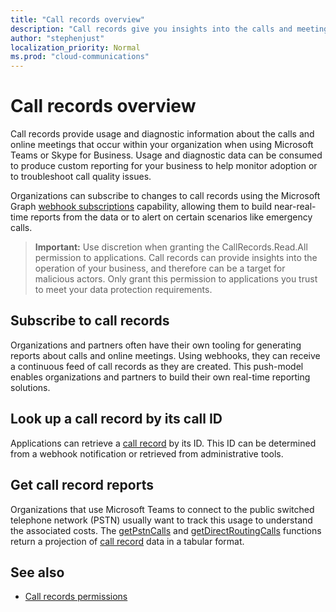 ```yaml
---
title: "Call records overview"
description: "Call records give you insights into the calls and meetings that occur within your organization."
author: "stephenjust"
localization_priority: Normal
ms.prod: "cloud-communications"
---
```


# Call records overview

Call records provide usage and diagnostic information about the calls and online meetings that occur within your organization when using Microsoft Teams or Skype for Business. Usage and diagnostic data can be consumed to produce custom reporting for your business to help monitor adoption or to troubleshoot call quality issues.

Organizations can subscribe to changes to call records using the Microsoft Graph [webhook subscriptions](/graph/api/resources/webhooks?view=graph-rest-1.0) capability, allowing them to build near-real-time reports from the data or to alert on certain scenarios like emergency calls.

> **Important:** Use discretion when granting the CallRecords.Read.All permission to applications. Call records can provide insights into the operation of your business, and therefore can be a target for malicious actors. Only grant this permission to applications you trust to meet your data protection requirements.

## Subscribe to call records

Organizations and partners often have their own tooling for generating reports about calls and online meetings. Using webhooks, they can receive a continuous feed of call records as they are created. This push-model enables organizations and partners to build their own real-time reporting solutions.

## Look up a call record by its call ID

Applications can retrieve a [call record](/graph/api/resources/callrecords-callrecord?view=graph-rest-1.0) by its ID. This ID can be determined from a webhook notification or retrieved from administrative tools.

## Get call record reports

Organizations that use Microsoft Teams to connect to the public switched telephone network (PSTN) usually want to track this usage to understand the associated costs. The [getPstnCalls](/graph/api/callrecords-callrecord-getpstncalls?view=graph-rest-beta) and [getDirectRoutingCalls](/graph/api/callrecords-callrecord-getdirectroutingcalls?view=graph-rest-beta) functions return a projection of [call record](/graph/api/resources/callrecords-callrecord?view=graph-rest-beta) data in a tabular format.

## See also

- [Call records permissions](./permissions-reference.md#call-records-permissions)